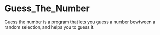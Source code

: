 # Guess_The_Number
Guess the number is a program that lets you guess a number bewtween a random selection, and helps you to guess it.
